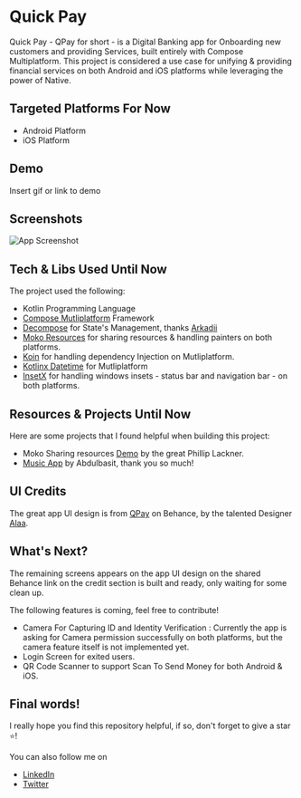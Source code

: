 
# Quick Pay


Quick Pay - QPay for short - is a Digital Banking app for Onboarding new customers and providing Services, built entirely with Compose Multiplatform. This project is considered a use case for unifying & providing financial services on both Android and iOS platforms while leveraging the power of Native.

## Targeted Platforms For Now

- Android Platform
- iOS Platform

## Demo

Insert gif or link to demo


## Screenshots

![App Screenshot](https://via.placeholder.com/468x300?text=App+Screenshot+Here)


## Tech & Libs Used Until Now

The project used the following:

- Kotlin Programming Language
- [Compose Mutliplatform](https://github.com/JetBrains/compose-multiplatform) Framework
- [Decompose](https://arkivanov.github.io/Decompose/) for State's Management, thanks [Arkadii](https://github.com/arkivanov)
- [Moko Resources](https://github.com/icerockdev/moko-resources) for sharing resources & handling painters on both platforms.
- [Koin](https://insert-koin.io) for handling dependency Injection on Mutliplatform.
- [Kotlinx Datetime](https://github.com/Kotlin/kotlinx-datetime) for Mutliplatform
- [InsetX](https://github.com/mori-atsushi/insetsx) for handling windows insets - status bar and navigation bar - on both platforms.

## Resources & Projects Until Now

Here are some projects that I found helpful when building this project:

- Moko Sharing resources [Demo](https://github.com/philipplackner/KMM-SharingResources/tree/master) by the great Phillip Lackner.
- [Music App](https://github.com/SEAbdulbasit/MusicApp-KMP/tree/master) by Abdulbasit, thank you so much!
## UI Credits

The great app UI design is from [QPay](https://www.behance.net/gallery/174390161/QPay) on Behance, by the talented Designer [Alaa](https://www.behance.net/alaaabdalrhman).
## What's Next?
The remaining screens appears on the app UI design on the shared Behance link on the credit section is built and ready, only waiting for some clean up.

The following features is coming, feel free to contribute!

 - Camera For Capturing ID and Identity Verification : Currently the app is asking for Camera permission successfully on both platforms, but the camera feature itself is not implemented yet.
 - Login Screen for exited users.
 - QR Code Scanner to support Scan To Send Money for both Android & iOS.
## Final words!

I really hope you find this repository helpful, if so, don't forget to give a star ⭐️!

You can also follow me on 
- [LinkedIn](https://www.linkedin.com/in/mustfaibra/)
- [Twitter](https://twitter.com/mustfaibra)
